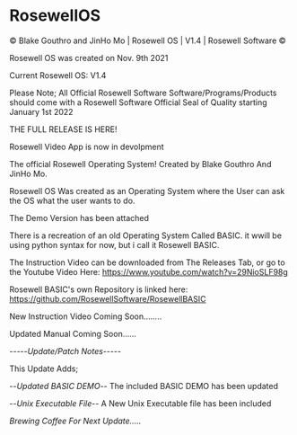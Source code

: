 # RosewellOS
© Blake Gouthro and JinHo Mo | Rosewell OS | V1.4 | Rosewell Software ©

Rosewell OS was created on Nov. 9th 2021

Current Rosewell OS: V1.4

Please Note; All Official Rosewell Software Software/Programs/Products should come with a Rosewell Software Official Seal of Quality starting January 1st 2022

THE FULL RELEASE IS HERE!

Rosewell Video App is now in devolpment

The official Rosewell Operating System! Created by Blake Gouthro And JinHo Mo.

Rosewell OS Was created as an Operating System where the User can ask the OS what the user wants to do.

The Demo Version has been attached

There is a recreation of an old Operating System Called BASIC.
it wwill be using python syntax for now, but i call it Rosewell BASIC.

The Instruction Video can be downloaded from The Releases Tab, or go to the Youtube Video Here: https://www.youtube.com/watch?v=29NioSLF98g

Rosewell BASIC's own Repository is linked here: https://github.com/RosewellSoftware/RosewellBASIC

New Instruction Video Coming Soon........

Updated Manual Coming Soon......

-----*Update/Patch Notes*-----

This Update Adds;

--*Updated BASIC DEMO*-- The included BASIC DEMO has been updated

--*Unix Executable File*-- A New Unix Executable file has been included

*Brewing Coffee For Next Update.....*
